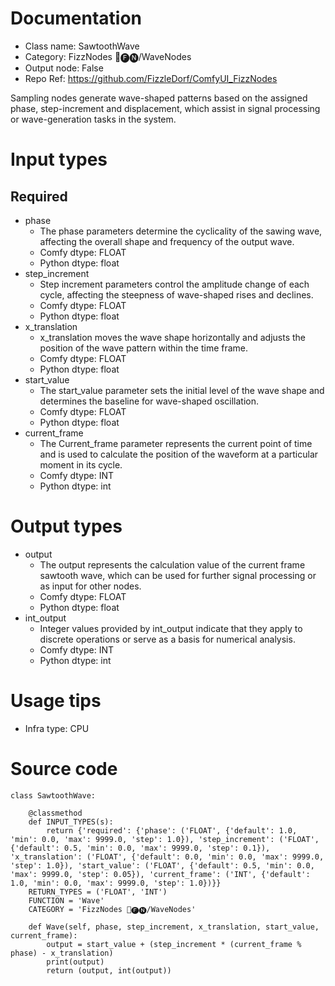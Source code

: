 # Documentation
- Class name: SawtoothWave
- Category: FizzNodes 📅🅕🅝/WaveNodes
- Output node: False
- Repo Ref: https://github.com/FizzleDorf/ComfyUI_FizzNodes

Sampling nodes generate wave-shaped patterns based on the assigned phase, step-increment and displacement, which assist in signal processing or wave-generation tasks in the system.

# Input types
## Required
- phase
    - The phase parameters determine the cyclicality of the sawing wave, affecting the overall shape and frequency of the output wave.
    - Comfy dtype: FLOAT
    - Python dtype: float
- step_increment
    - Step increment parameters control the amplitude change of each cycle, affecting the steepness of wave-shaped rises and declines.
    - Comfy dtype: FLOAT
    - Python dtype: float
- x_translation
    - x_translation moves the wave shape horizontally and adjusts the position of the wave pattern within the time frame.
    - Comfy dtype: FLOAT
    - Python dtype: float
- start_value
    - The start_value parameter sets the initial level of the wave shape and determines the baseline for wave-shaped oscillation.
    - Comfy dtype: FLOAT
    - Python dtype: float
- current_frame
    - The Current_frame parameter represents the current point of time and is used to calculate the position of the waveform at a particular moment in its cycle.
    - Comfy dtype: INT
    - Python dtype: int

# Output types
- output
    - The output represents the calculation value of the current frame sawtooth wave, which can be used for further signal processing or as input for other nodes.
    - Comfy dtype: FLOAT
    - Python dtype: float
- int_output
    - Integer values provided by int_output indicate that they apply to discrete operations or serve as a basis for numerical analysis.
    - Comfy dtype: INT
    - Python dtype: int

# Usage tips
- Infra type: CPU

# Source code
```
class SawtoothWave:

    @classmethod
    def INPUT_TYPES(s):
        return {'required': {'phase': ('FLOAT', {'default': 1.0, 'min': 0.0, 'max': 9999.0, 'step': 1.0}), 'step_increment': ('FLOAT', {'default': 0.5, 'min': 0.0, 'max': 9999.0, 'step': 0.1}), 'x_translation': ('FLOAT', {'default': 0.0, 'min': 0.0, 'max': 9999.0, 'step': 1.0}), 'start_value': ('FLOAT', {'default': 0.5, 'min': 0.0, 'max': 9999.0, 'step': 0.05}), 'current_frame': ('INT', {'default': 1.0, 'min': 0.0, 'max': 9999.0, 'step': 1.0})}}
    RETURN_TYPES = ('FLOAT', 'INT')
    FUNCTION = 'Wave'
    CATEGORY = 'FizzNodes 📅🅕🅝/WaveNodes'

    def Wave(self, phase, step_increment, x_translation, start_value, current_frame):
        output = start_value + (step_increment * (current_frame % phase) - x_translation)
        print(output)
        return (output, int(output))
```